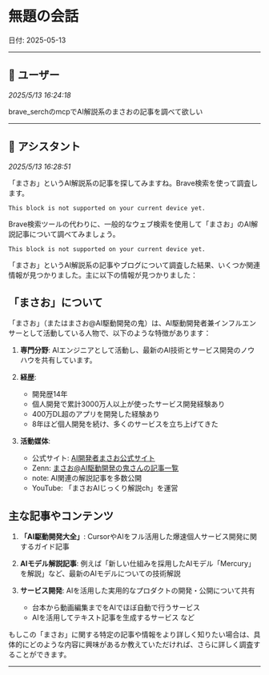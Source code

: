 # 無題の会話

日付: 2025-05-13

---

## 👤 ユーザー
*2025/5/13 16:24:18*

brave\_serchのmcpでAI解説系のまさおの記事を調べて欲しい

---

## 🤖 アシスタント
*2025/5/13 16:28:51*

「まさお」というAI解説系の記事を探してみますね。Brave検索を使って調査します。
```
This block is not supported on your current device yet.
```



Brave検索ツールの代わりに、一般的なウェブ検索を使用して「まさお」のAI解説記事について調べてみましょう。
```
This block is not supported on your current device yet.
```



「まさお」というAI解説系の記事やブログについて調査した結果、いくつか関連情報が見つかりました。主に以下の情報が見つかりました：

## 「まさお」について
「まさお」（またはまさお@AI駆動開発の鬼）は、AI駆動開発者兼インフルエンサーとして活動している人物で、以下のような特徴があります：

1. **専門分野**: AIエンジニアとして活動し、最新のAI技術とサービス開発のノウハウを共有しています。

2. **経歴**: 
   - 開発歴14年
   - 個人開発で累計3000万人以上が使ったサービス開発経験あり
   - 400万DL超のアプリを開発した経験あり
   - 8年ほど個人開発を続け、多くのサービスを立ち上げてきた

3. **活動媒体**:
   - 公式サイト: [AI開発者まさお公式サイト](https://masao-ai.web.app/)
   - Zenn: [まさお@AI駆動開発の鬼さんの記事一覧](https://zenn.dev/aimasaou)
   - note: AI関連の解説記事を多数公開
   - YouTube: 「まさおAIじっくり解説ch」を運営

## 主な記事やコンテンツ

1. **「AI駆動開発大全」**: CursorやAIをフル活用した爆速個人サービス開発に関するガイド記事

2. **AIモデル解説記事**: 例えば「新しい仕組みを採用したAIモデル「Mercury」を解説」など、最新のAIモデルについての技術解説

3. **サービス開発**: AIを活用した実用的なプロダクトの開発・公開について共有
   - 台本から動画編集までをAIでほぼ自動で行うサービス
   - AIを活用してテキスト記事を生成するサービス など

もしこの「まさお」に関する特定の記事や情報をより詳しく知りたい場合は、具体的にどのような内容に興味があるか教えていただければ、さらに詳しく調査することができます。

---
